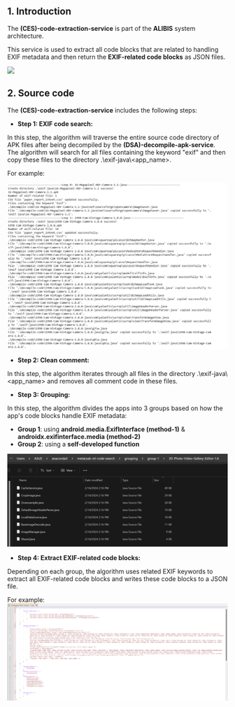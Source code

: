 ## 1. Introduction

The **(CES)-code-extraction-service** is part of the **ALIBIS** system architecture.

This service is used to extract all code blocks that are related to handling EXIF metadata and then return the **EXIF-related code blocks** as JSON files.

<img src="https://github.com/research-mobile-security/ALIBIS/blob/main/(CES)-code-extraction-service/readme-image/metaLeak-ml-overview.png">

## 2. Source code

The **(CES)-code-extraction-service** includes the following steps:

- **Step 1: EXIF code search:**

In this step, the algorithm will traverse the entire source code directory of APK files after being decompiled by the **(DSA)-decompile-apk-service**. The algorithm will search for all files containing the keyword "exif" and then copy these files to the directory .\\exif-java\\<app_name>.

For example:

<img src="https://github.com/research-mobile-security/ALIBIS/blob/main/(CES)-code-extraction-service/readme-image/step-1.png">

- **Step 2: Clean comment:**

In this step, the algorithm iterates through all files in the directory .\\exif-java\\<app_name> and removes all comment code in these files.

- **Step 3: Grouping:**

In this step, the algorithm divides the apps into 3 groups based on how the app's code blocks handle EXIF metadata:

- **Group 1**: using **android.media.ExifInterface (method-1)** & **androidx.exifinterface.media (method-2)**
- **Group 2**: using a **self-developed function**


<img src="https://github.com/research-mobile-security/ALIBIS/blob/main/(CES)-code-extraction-service/readme-image/step-3.png">

- **Step 4: Extract EXIF-related code blocks:**

Depending on each group, the algorithm uses related EXIF keywords to extract all EXIF-related code blocks and writes these code blocks to a JSON file.

For example:
<img src="https://github.com/research-mobile-security/ALIBIS/blob/main/(CES)-code-extraction-service/readme-image/step-4.png">
